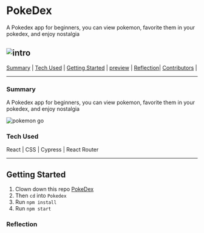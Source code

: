 # PokeDex
A Pokedex app for beginners, you can view pokemon, favorite them in your pokedex, and enjoy nostalgia 

![intro](https://media2.giphy.com/media/vsyKKf1t22nmw/giphy.gif?cid=ecf05e476huqp9tfaola1nojqklkhapyepn7opj0yrw8nahy&rid=giphy.gif&ct=g)
---

[Summary](#summary) |
[Tech Used](#tech-used) |
[Getting Started](#getting-started) |
[preview](#preview) |
[Reflection](#reflection)|
[Contributors](#contributors) | 

---

### Summary 
A Pokedex app for beginners, you can view pokemon, favorite them in your pokedex, and enjoy nostalgia 

![pokemon go](https://media4.giphy.com/media/NwBKZwo4t1yWA/giphy.gif?cid=ecf05e47tvydq4lkr6u2de98hsjimg4efzmurjxnfyznp09p&rid=giphy.gif&ct=g)


### Tech Used
React | CSS | Cypress | React Router

---

## Getting Started
1) Clown down this repo [PokeDex](https://github.com/RosaTheDev/Pokedex)
2) Then ```cd``` into ```Pokedex```
3) Run ```npm install```
4) Run ```npm start```


### Reflection 

<br>

  
